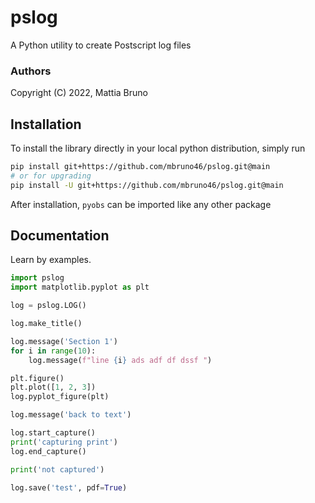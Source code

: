 # pslog
A Python utility to create Postscript log files

### Authors

Copyright (C) 2022, Mattia Bruno

## Installation

To install the library directly in your local python distribution,
simply run

```bash
pip install git+https://github.com/mbruno46/pslog.git@main
# or for upgrading
pip install -U git+https://github.com/mbruno46/pslog.git@main
```

After installation, `pyobs` can be imported like any other package 

## Documentation

Learn by examples.

```python
import pslog
import matplotlib.pyplot as plt

log = pslog.LOG()

log.make_title()

log.message('Section 1')
for i in range(10):
    log.message(f"line {i} ads adf df dssf ")

plt.figure()
plt.plot([1, 2, 3])
log.pyplot_figure(plt)

log.message('back to text')

log.start_capture()
print('capturing print')
log.end_capture()

print('not captured')

log.save('test', pdf=True)
```
